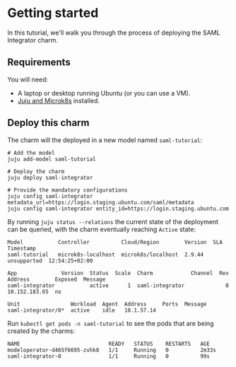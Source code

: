 # Getting started

In this tutorial, we'll walk you through the process of deploying the SAML Integrator charm.

## Requirements

You will need:

* A laptop or desktop running Ubuntu (or you can use a VM).
* [Juju and Microk8s](https://juju.is/docs/olm/microk8s) installed.

## Deploy this charm

The charm will the deployed in a new model named `saml-tutorial`:

```
# Add the model
juju add-model saml-tutorial

# Deploy the charm
juju deploy saml-integrator

# Provide the mandatory configurations
juju config saml-integrator metadata_url=https://login.staging.ubuntu.com/saml/metadata
juju config saml-integrator entity_id=https://login.staging.ubuntu.com

```

By running `juju status --relations` the current state of the deployment can be queried, with the charm eventually reaching `Active` state:
```
Model           Controller          Cloud/Region        Version  SLA          Timestamp
saml-tutorial   microk8s-localhost  microk8s/localhost  2.9.44   unsupported  12:54:25+02:00

App              Version  Status  Scale  Charm            Channel  Rev  Address        Exposed  Message
saml-integrator           active      1  saml-integrator             0  10.152.183.65  no       

Unit                Workload  Agent  Address     Ports  Message
saml-integrator/0*  active    idle   10.1.57.14    

```

Run `kubectl get pods -n saml-tutorial` to see the pods that are being created by the charms:
```
NAME                            READY   STATUS    RESTARTS   AGE
modeloperator-d465f6695-zvhk8   1/1     Running   0          2m33s
saml-integrator-0               1/1     Running   0          99s

```
